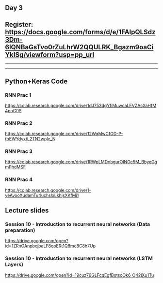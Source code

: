 ## Day 3


## Register: https://docs.google.com/forms/d/e/1FAIpQLSdz3Dm-6lQNBaGsTvo0rZuLhrW2QQULRK_Bgazm9oaCiYkISg/viewform?usp=pp_url

<hr>
<hr>

## Python+Keras Code

### RNN Prac 1
https://colab.research.google.com/drive/1dJ753dgYfiMuwcaLEVZAcXaHfM4poG0S

### RNN Prac 2
https://colab.research.google.com/drive/12WqMwCfOD-P-tbEWYdyxtL2TN2wple_N

### RNN Prac 3
https://colab.research.google.com/drive/1RWpLMDobgurOINOc5M_BbyeGgmPhdMSF

### RNN Prac 4
https://colab.research.google.com/drive/1-yeAvooXudamTu4uchsIxLkhjsXKfMi1


## Lecture slides

### Session 10 - Introduction to recurrent neural networks (Data preparation)
https://drive.google.com/open?id=1ZRnOAnpbejbaLF8epERt1Q8me8C8h7Up

### Session 10 - Introduction to recurrent neural networks (LSTM Layers)
https://drive.google.com/open?id=19cuz76GLFcqEgfBotsoOk6_O42jXu1Tu
